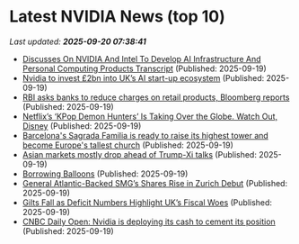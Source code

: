 # Latest NVIDIA News (top 10)
_Last updated: **2025-09-20 07:38:41**_

- [Discusses On NVIDIA And Intel To Develop AI Infrastructure And Personal Computing Products Transcript](https://biztoc.com/x/2c29a315cbcff702) (Published: 2025-09-19)
- [Nvidia to invest £2bn into UK’s AI start-up ecosystem](https://biztoc.com/x/60f53a564075156f) (Published: 2025-09-19)
- [RBI asks banks to reduce charges on retail products, Bloomberg reports](https://biztoc.com/x/914cf7fc3ece1f41) (Published: 2025-09-19)
- [Netflix’s ‘KPop Demon Hunters’ Is Taking Over the Globe. Watch Out, Disney](https://biztoc.com/x/dc3a5f7a3ad45a75) (Published: 2025-09-19)
- [Barcelona's Sagrada Familia is ready to raise its highest tower and become Europe's tallest church](https://biztoc.com/x/1edec43d7f6fd3bc) (Published: 2025-09-19)
- [Asian markets mostly drop ahead of Trump-Xi talks](https://finance.yahoo.com/news/asian-markets-fluctuate-focus-turns-030117589.html) (Published: 2025-09-19)
- [Borrowing Balloons](https://biztoc.com/x/d2aec39e94217f43) (Published: 2025-09-19)
- [General Atlantic-Backed SMG’s Shares Rise in Zurich Debut](https://biztoc.com/x/8732f6413a7042a7) (Published: 2025-09-19)
- [Gilts Fall as Deficit Numbers Highlight UK’s Fiscal Woes](https://biztoc.com/x/0023f0158ab910e2) (Published: 2025-09-19)
- [CNBC Daily Open: Nvidia is deploying its cash to cement its position](https://biztoc.com/x/37fc4b81ec061f89) (Published: 2025-09-19)
